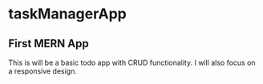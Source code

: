 # taskManagerApp

## First MERN App

This is will be a basic todo app with CRUD functionality. I will also focus on a responsive design.
